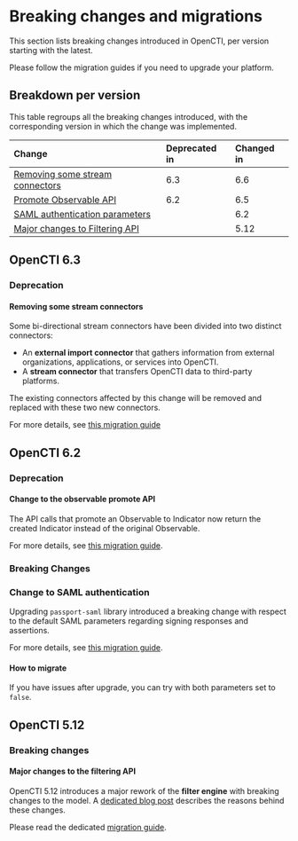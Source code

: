 # Breaking changes and migrations

This section lists breaking changes introduced in OpenCTI, per version starting with the latest.

Please follow the migration guides if you need to upgrade your platform. 

## Breakdown per version

This table regroups all the breaking changes introduced, with the corresponding version in which the change was implemented.

| Change                                                           | Deprecated in | Changed in |
|:-----------------------------------------------------------------|:--------------|:-----------|
| [Removing some stream connectors](#removing-some-stream-connectors)  | 6.3           | 6.6        |
| [Promote Observable API](#change-to-the-observable-promote-API)  | 6.2           | 6.5        |
| [SAML authentication parameters](#change-to-SAML-authentication) |               | 6.2        |
| [Major changes to Filtering API](#new-filtering-API)             |               | 5.12       |



## OpenCTI 6.3

### Deprecation

<a id="removing-some-stream-connectors"></a>
#### Removing some stream connectors  

Some bi-directional stream connectors have been divided into two distinct connectors:

- An **external import connector** that gathers information from external organizations, applications, or services into OpenCTI.
- A **stream connector** that transfers OpenCTI data to third-party platforms.

The existing connectors affected by this change will be removed and replaced with these two new connectors.

For more details, see [this migration guide](./breaking-changes/6.3-removing-some-connectors.md)

## OpenCTI 6.2

### Deprecation

<a id="change-to-the-observable-promote-API"></a>
#### Change to the observable promote API  

The API calls that promote an Observable to Indicator now return the created Indicator instead of the original Observable.

For more details, see [this migration guide](./breaking-changes/6.2-promote-to-indicator.md).

### Breaking Changes

<a id="change-to-SAML-authentication"></a>
### Change to SAML authentication

Upgrading `passport-saml` library introduced a breaking change with respect to the default SAML parameters regarding signing responses and assertions. 

For more details, see [this migration guide](./breaking-changes/6.2-saml-authentication.md).

#### How to migrate

If you have issues after upgrade, you can try with both parameters set to `false`.

## OpenCTI 5.12

### Breaking changes

<a id="new-filtering-API"></a>
#### Major changes to the filtering API

OpenCTI 5.12 introduces a major rework of the **filter engine** with breaking changes to the model.
A [dedicated blog post](https://blog.filigran.io/introducing-advanced-filtering-possibilities-in-opencti-552147565faf) describes the reasons behind these changes.

Please read the dedicated [migration guide](./breaking-changes/5.12-filters.md).
